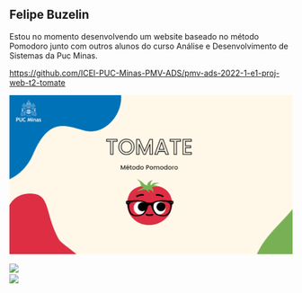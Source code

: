 ## Felipe Buzelin 



  Estou no momento desenvolvendo um website baseado no método Pomodoro junto com outros alunos do curso Análise e Desenvolvimento de Sistemas da Puc Minas.
  
   https://github.com/ICEI-PUC-Minas-PMV-ADS/pmv-ads-2022-1-e1-proj-web-t2-tomate

![alt text](https://github.com/ICEI-PUC-Minas-PMV-ADS/pmv-ads-2022-1-e1-proj-web-t2-tomate/blob/main/docs/img/Tomate%20-%20Pomodoro.png)

<div align="left">
  <a href="https://github.com/fbuzelin">
  <img height="180em" src="https://github-readme-stats.vercel.app/api?username=fbuzelin&show_icons=true&theme=dark&include_all_commits=true&count_private=true"/>
  </div>
  <a href = "mailto:felipebuzelin@gmail.com"><img src="https://img.shields.io/badge/-Gmail-%23333?style=for-the-badge&logo=gmail&logoColor=white" target="_blank"></a>
  
